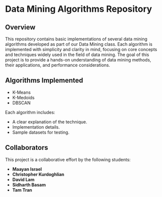 # Data Mining Algorithms Repository

## Overview

This repository contains basic implementations of several data mining algorithms developed as part of our Data Mining class. Each algorithm is implemented with simplicity and clarity in mind, focusing on core concepts and techniques widely used in the field of data mining. The goal of this project is to provide a hands-on understanding of data mining methods, their applications, and performance considerations.

## Algorithms Implemented
- K-Means
- K-Medoids
- DBSCAN

Each algorithm includes:
- A clear explanation of the technique.
- Implementation details.
- Sample datasets for testing.

## Collaborators
This project is a collaborative effort by the following students:
- **Maayan Israel**
- **Christopher Kurdoghlian**
- **David Lam**
- **Sidharth Basam**
- **Tam Tran**